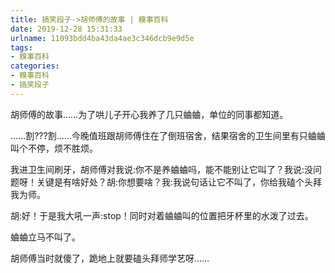 ```yaml
---
title: 搞笑段子->胡师傅的故事 | 糗事百科
date: 2019-12-28 15:31:33
urlname: 11093bdd4ba43da4ae3c346dcb9e9d5e
tags: 
- 糗事百科
categories:
- 糗事百科
- 搞笑段子
---
```

胡师傅的故事……为了哄儿子开心我养了几只蛐蛐，单位的同事都知道。

......割???割......今晚值班跟胡师傅住在了倒班宿舍，结果宿舍的卫生间里有只蛐蛐叫个不停，烦不胜烦。

我进卫生间刷牙，胡师傅对我说:你不是养蛐蛐吗，能不能别让它叫了？我说:没问题呀！关键是有啥好处？胡:你想要啥？我:我说句话让它不叫了，你给我磕个头拜我为师。

胡:好！于是我大吼一声:stop！同时对着蛐蛐叫的位置把牙杯里的水泼了过去。

蛐蛐立马不叫了。

胡师傅当时就傻了，跪地上就要磕头拜师学艺呀……


